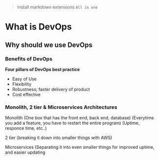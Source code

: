 > install markdown extensions `All in one`

# What is DevOps
## Why should we use DevOps
### Benefits of DevOps

**Four pillars of DevOps best practice**
- Easy of Use
- Flexibility
- Robustness; faster delivery of product
- Cost effective

### Monolith, 2 tier & Microservices Architectures

Monolith (One box that has the front end, back end, database) (Everytime you add a feature, you have to restart the entire program) (Uptime, responce time, etc..)

2 tier (breaking it down into smaller things with AWS)

Microservices (Separating it into even smaller things for improved uptime, and easier updating
